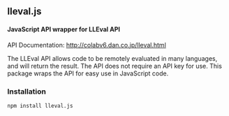 ## lleval.js
#### JavaScript API wrapper for LLEval API
API Documentation: http://colabv6.dan.co.jp/lleval.html

The LLEval API allows code to be remotely evaluated in many languages, and will
return the result. The API does not require an API key for use. This package
wraps the API for easy use in JavaScript code.

### Installation
```bash
npm install lleval.js
```
